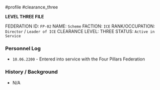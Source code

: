 #profile #clearance_three 

**LEVEL THREE FILE**

FEDERATION ID: `FP-02`
NAME: `Scheme`
FACTION: `ICE`
RANK/OCCUPATION: `Director` / `Leader of ICE`
CLEARANCE LEVEL: THREE
STATUS: `Active in Service`

### Personnel Log
- `10.06.2200` - Entered into service with the Four Pillars Federation

### History / Background
- N/A
